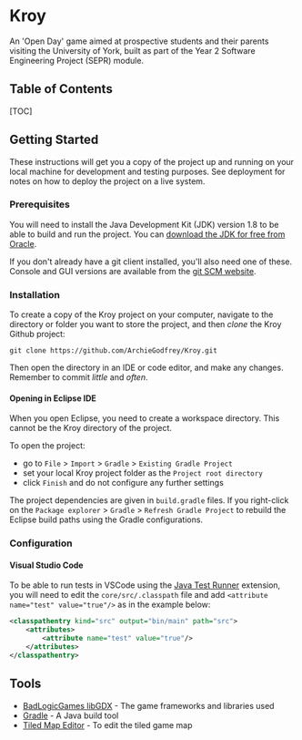 # Kroy

An 'Open Day' game aimed at prospective students and their parents visiting the University of York, built as part of the Year 2 Software Engineering Project (SEPR) module.

## Table of Contents

[TOC]

## Getting Started

These instructions will get you a copy of the project up and running on your local machine for development and testing purposes. See deployment for notes on how to deploy the project on a live system.

### Prerequisites

You will need to install the Java Development Kit (JDK) version 1.8 to be able to build and run the project. You can [download the JDK for free from Oracle](https://www.oracle.com/technetwork/java/javase/downloads/jdk8-downloads-2133151.html).

If you don't already have a git client installed, you'll also need one of these. Console and GUI versions are available from the [git SCM website](https://git-scm.com).

### Installation

To create a copy of the Kroy project on your computer, navigate to the directory or folder you want to store the project, and then *clone* the Kroy Github project:

```
git clone https://github.com/ArchieGodfrey/Kroy.git
```

Then open the directory in an IDE or code editor, and make any changes. Remember to commit *little* and *often*.

#### Opening in Eclipse IDE

When you open Eclipse, you need to create a workspace directory. This cannot be the Kroy directory of the project.

To open the project:
- go to `File` > `Import` > `Gradle` > `Existing Gradle Project`
- set your local Kroy project folder as the `Project root directory`
- click `Finish` and do not configure any further settings

The project dependencies are given in `build.gradle` files. If you right-click on the `Package explorer` > `Gradle` > `Refresh Gradle Project` to rebuild the Eclipse build paths using the Gradle configurations.

### Configuration

#### Visual Studio Code

To be able to run tests in VSCode using the [Java Test Runner](https://marketplace.visualstudio.com/items?itemName=vscjava.vscode-java-test) extension, you will need to edit the `core/src/.classpath` file and add `<attribute name="test" value="true"/>` as in the example below:

```xml
<classpathentry kind="src" output="bin/main" path="src">
    <attributes>
    	<attribute name="test" value="true"/>
    </attributes>
</classpathentry>
```

## Tools

* [BadLogicGames libGDX](https://libgdx.badlogicgames.com) - The game frameworks and libraries used
* [Gradle](https://gradle.org) - A Java build tool
* [Tiled Map Editor](https://www.mapeditor.org) - To edit the tiled game map